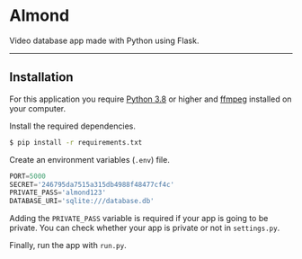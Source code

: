 # Almond
Video database app made with Python using Flask.

---

## Installation

For this application you require [Python 3.8](https://www.python.org/downloads/) or higher and [ffmpeg](https://ffmpeg.org/download.html) installed on your computer.

Install the required dependencies.
```bash
$ pip install -r requirements.txt
```
Create an environment variables (`.env`) file.
```python
PORT=5000
SECRET='246795da7515a315db4988f48477cf4c'
PRIVATE_PASS='almond123'
DATABASE_URI='sqlite:///database.db'
```

Adding the ``PRIVATE_PASS`` variable is required if your app is going to be private.
You can check whether your app is private or not in ``settings.py``.

Finally, run the app with `run.py`.
